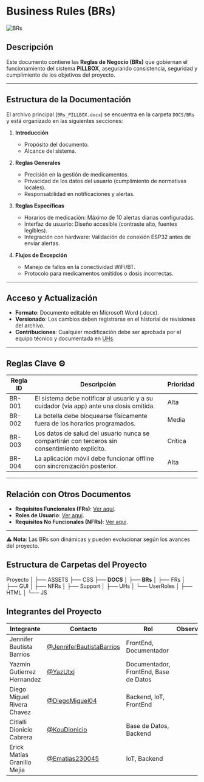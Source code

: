 # Business Rules (BRs) 
![BRs](https://img.shields.io/badge/Documentación-Microsoft_Word-2B579A?style=flat&logo=microsoft-word)

## Descripción  
Este documento contiene las **Reglas de Negocio (BRs)** que gobiernan el funcionamiento del sistema **PILLBOX**, asegurando consistencia, seguridad y cumplimiento de los objetivos del proyecto.  

---

## Estructura de la Documentación  
El archivo principal (`BRs_PILLBOX.docx`) se encuentra en la carpeta `DOCS/BRs` y está organizado en las siguientes secciones:  

1. **Introducción**  
   - Propósito del documento.  
   - Alcance del sistema.  

2. **Reglas Generales**  
   - Precisión en la gestión de medicamentos.  
   - Privacidad de los datos del usuario (cumplimiento de normativas locales).  
   - Responsabilidad en notificaciones y alertas.  

3. **Reglas Específicas**  
   - Horarios de medicación: Máximo de 10 alertas diarias configuradas.  
   - Interfaz de usuario: Diseño accesible (contraste alto, fuentes legibles).  
   - Integración con hardware: Validación de conexión ESP32 antes de enviar alertas.  

4. **Flujos de Excepción**  
   - Manejo de fallos en la conectividad WiFi/BT.  
   - Protocolo para medicamentos omitidos o dosis incorrectas.  

---

## Acceso y Actualización  
- **Formato**: Documento editable en Microsoft Word (.docx).  
- **Versionado**: Los cambios deben registrarse en el historial de revisiones del archivo.  
- **Contribuciones**: Cualquier modificación debe ser aprobada por el equipo técnico y documentada en [UHs](DOCS/UHs).  

---

## Reglas Clave ⚙️  
| Regla ID | Descripción | Prioridad |  
|----------|-------------|-----------|  
| BR-001 | El sistema debe notificar al usuario y a su cuidador (vía app) ante una dosis omitida. | Alta |  
| BR-002 | La botella debe bloquearse físicamente fuera de los horarios programados. | Media |  
| BR-003 | Los datos de salud del usuario nunca se compartirán con terceros sin consentimiento explícito. | Crítica |  
| BR-004 | La aplicación móvil debe funcionar offline con sincronización posterior. | Alta |  

---

## Relación con Otros Documentos  
- **Requisitos Funcionales (FRs)**: [Ver aquí](DOCS/FRs).  
- **Roles de Usuario**: [Ver aquí](DOCS/UserRoles).  
- **Requisitos No Funcionales (NFRs)**: [Ver aquí](DOCS/NFRs).  

---

⚠️ **Nota**: Las BRs son dinámicas y pueden evolucionar según los avances del proyecto.  


## Estructura de Carpetas del Proyecto

Proyecto
│
├── ASSETS
├── CSS
├── **DOCS**
│   ├── **BRs**
│   ├── FRs
│   ├── GUI
│   ├── NFRs
│   ├── Support
│   ├── UHs
│   └── UserRoles
│
├── HTML
│
└── JS


## Integrantes del Proyecto

| Integrante                | Contacto                                                   | Rol                      | Observaciones |
|---------------------------|------------------------------------------------------------|--------------------------|---------------|
| Jennifer Bautista Barrios  | [@JenniferBautistaBarrios](https://github.com/JenniferBautistaBarrios)  | FrontEnd, Documentador   |               |
| Yazmin Gutierrez Hernandez | [@YazUtxj](https://github.com/YazUtxj)                     | Documentador, FrontEnd, Base de Datos |               |
| Diego Miguel Rivera Chavez | [@DiegoMiguel04](https://github.com/DiegoMiguel04)         | Backend, IoT, FrontEnd   |               |
| Citlalli Dionicio Cabrera | [@KouDionicio](https://github.com/KouDionicio)             | Base de Datos, Backend   |               |
| Erick Matias Granillo Mejia| [@Ematias230045](https://github.com/Ematias230045)         | IoT, Backend             |               |